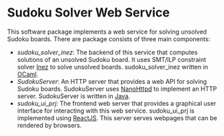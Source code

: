 Sudoku Solver Web Service
=========================
This software package implements a web service for solving
unsolved Sudoku boards.
There are package consists of three main components:
- *sudoku_solver_inez*:
  The backend of this service that computes solutions
  of an unsolved Sudoku board.
  It uses SMT/ILP constraint solver [Inez][inez] to solve
  unsolved boards.
  sudoku_solver_inez written in [OCaml][ocaml].
- *SudokuServer*:
  An HTTP server that provides a web API for solving
  Sudoku boards.
  SudokuServer uses [NanoHttpd][nanohttpd] to implement
  an HTTP server.
  SudokuServer is written in [Java][java].
- *sudoku_ui_prj*:
  The frontend web server that provides a graphical user
  interface for interacting with this web service.
  sudoku_ui_prj is implemented using [ReactJS][reactjs].
  This server serves webpages that can be rendered by browsers.



[inez]: https://github.com/vasilisp/inez
[nanohttpd]: https://github.com/NanoHttpd/nanohttpd
[reactjs]: https://reactjs.org/
[ocaml]: https://ocaml.org/
[java]: https://www.java.com/
